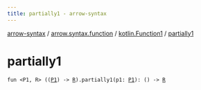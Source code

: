 ```yaml
---
title: partially1 - arrow-syntax
---
```


[arrow-syntax](../../index.html) / [arrow.syntax.function](../index.html) / [kotlin.Function1](index.html) / [partially1](./partially1.html)

# partially1

`fun <P1, R> ((`[`P1`](partially1.html#P1)`) -> `[`R`](partially1.html#R)`).partially1(p1: `[`P1`](partially1.html#P1)`): () -> `[`R`](partially1.html#R)